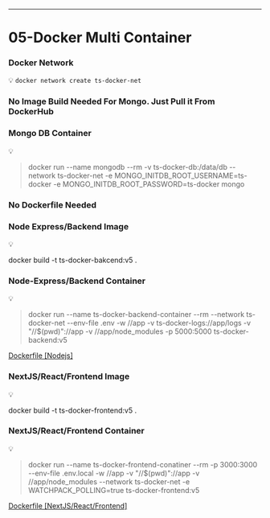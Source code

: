 




---
# 05-Docker Multi Container 

### Docker Network


💡 `docker network create ts-docker-net`

### No Image Build Needed For Mongo. Just Pull it From DockerHub

### Mongo DB Container

<aside>
💡

> docker run --name mongodb --rm -v ts-docker-db:/data/db --network ts-docker-net -e MONGO_INITDB_ROOT_USERNAME=ts-docker -e MONGO_INITDB_ROOT_PASSWORD=ts-docker mongo
> 
</aside>

### No Dockerfile Needed

### Node Express/Backend Image

<aside>
💡

docker build -t ts-docker-bakcend:v5 .

</aside>

### Node-Express/Backend Container

<aside>
💡

> docker run --name ts-docker-backend-container --rm --network ts-docker-net --env-file .env -w //app -v ts-docker-logs://app/logs -v "//$(pwd)"://app -v //app/node_modules -p 5000:5000 ts-docker-backend:v5
> 
</aside>

[Dockerfile [Nodejs]](https://www.notion.so/Dockerfile-Nodejs-128a868a7e95817d8acfe560dda3a694?pvs=21)

### NextJS/React/Frontend Image

<aside>
💡

docker build -t ts-docker-frontend:v5 .

</aside>

### NextJS/React/Frontend Container

<aside>
💡

> docker run --name ts-docker-frontend-conatiner --rm -p 3000:3000 --env-file .env.local -w //app -v "//$(pwd)"://app -v //app/node_modules --network ts-docker-net -e WATCHPACK_POLLING=true ts-docker-frontend:v5
> 
</aside>

[Dockerfile [NextJS/React/Frontend]](https://www.notion.so/Dockerfile-NextJS-React-Frontend-128a868a7e9581a08ba3f8f0929dc8b2?pvs=21)